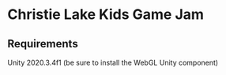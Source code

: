 # Christie Lake Kids Game Jam

## Requirements

Unity 2020.3.4f1 (be sure to install the WebGL Unity component)